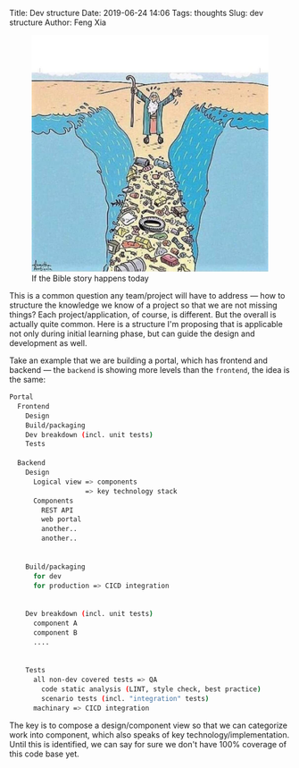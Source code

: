Title: Dev structure
Date: 2019-06-24 14:06
Tags: thoughts
Slug: dev structure
Author: Feng Xia

<figure class="col l5 m5 s12">
  <img src="/images/moses.jpg"/>
  <figcaption>If the Bible story happens today</figcaption>
</figure>


This is a common question any team/project will have to address
&mdash; how to structure the knowledge we know of a project so that we
are not missing things? Each project/application, of course, is
different. But the overall is actually quite common. Here is a
structure I'm proposing that is applicable not only during initial
learning phase, but can guide the design and development as well.

Take an example that we are building a portal, which has frontend and
backend &mdash; the `backend` is showing more levels than the
`frontend`, the idea is the same:

```bash
Portal
  Frontend
    Design
    Build/packaging
    Dev breakdown (incl. unit tests)
    Tests

  Backend
    Design
      Logical view => components
                   => key technology stack
      Components
        REST API
        web portal
        another..
        another..


    Build/packaging
      for dev
      for production => CICD integration   


    Dev breakdown (incl. unit tests)
      component A
      component B
      ....


    Tests
      all non-dev covered tests => QA
        code static analysis (LINT, style check, best practice)
        scenario tests (incl. "integration" tests)
      machinary => CICD integration
```

The key is to compose a design/component view so that we can
categorize work into component, which also speaks of key
technology/implementation. Until this is identified, we can say for
sure we don't have 100% coverage of this code base yet.
